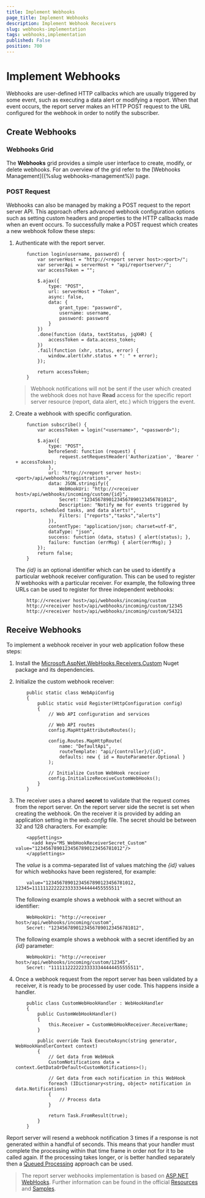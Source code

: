 ```yaml
---
title: Implement Webhooks
page_title: Implement Webhooks
description: Implement Webhook Receivers
slug: webhooks-implementation
tags: webhooks,implementation
published: False
position: 700
---
```


# Implement Webhooks

Webhooks are user-defined HTTP callbacks which are usually triggered by some event, such as executing a data alert or modifying a report. 
When that event occurs, the report server makes an HTTP POST request to the URL configured for the webhook in order to notify the subscriber.

## Create Webhooks

### Webhooks Grid
 
The **Webhooks** grid provides a simple user interface to create, modify, or delete webhooks. For an overview of the grid refer to the [Webhooks Management]({%slug webhooks-management%}) page.

### POST Request

Webhooks can also be managed by making a POST request to the report server API. This approach offers advanced webhook configuration options such as setting custom headers and properties 
to the HTTP callbacks made when an event occurs. To successfully make a POST request which creates a new webhook follow these steps:

1. Authenticate with the report server.
	```
		function login(username, password) {
			var serverHost = "http://<report server host>:<port>/";
			var serverApi = serverHost + "api/reportserver/";
			var accessToken = "";
		
			$.ajax({
				type: "POST",
				url: serverHost + "Token",
				async: false,
				data: {
					grant_type: "password",
					username: username,
					password: password
				}
			})
			.done(function (data, textStatus, jqXHR) {
				accessToken = data.access_token;
			})
			.fail(function (xhr, status, error) {
				window.alert(xhr.status + ": " + error);
			});
		
			return accessToken;
		}
	```
	>Webhook notifications will not be sent if the user which created the webhook does not have **Read** access for the specific report server resource (report, data alert, etc.) which triggers the event.
2. Create a webhook with specific configuration.
	```
		function subscribe() {
            var accessToken = login("<username>", "<password>");

            $.ajax({
                type: "POST",
                beforeSend: function (request) {
                    request.setRequestHeader('Authorization', 'Bearer ' + accessToken);
                },
                url: "http://<report server host>:<port>/api/webhooks/registrations",
                data: JSON.stringify({
                    WebHookUri: "http://<receiver host>/api/webhooks/incoming/custom/{id}",
                    Secret: "12345678901234567890123456781012",
                    Description: "Notify me for events triggered by reports, scheduled tasks, and data alerts!",
					Filters: ["reports","tasks","alerts"]
                }),
                contentType: "application/json; charset=utf-8",
                dataType: "json",
                success: function (data, status) { alert(status); },
                failure: function (errMsg) { alert(errMsg); }
            });
            return false;
        }
	```
	The *{id}* is an optional identifier which can be used to identify a particular webhook receiver configuration. This
	can be used to register *N* webhooks with a particular receiver. For example, the following three URLs can be used to
	register for three independent webhooks:
	```
		http://<receiver host>/api/webhooks/incoming/custom
		http://<receiver host>/api/webhooks/incoming/custom/12345
		http://<receiver host>/api/webhooks/incoming/custom/54321
	```
	
## Receive Webhooks

To implement a webhook receiver in your web application follow these steps:

1. Install the [Microsoft.AspNet.WebHooks.Receivers.Custom](https://www.nuget.org/packages?q=Microsoft.AspNet.WebHooks.Receivers.Custom) Nuget package and its dependencies.
2. Initialize the custom webhook receiver:
	```
		public static class WebApiConfig
		{
			public static void Register(HttpConfiguration config)
			{
				// Web API configuration and services

				// Web API routes
				config.MapHttpAttributeRoutes();

				config.Routes.MapHttpRoute(
					name: "DefaultApi",
					routeTemplate: "api/{controller}/{id}",
					defaults: new { id = RouteParameter.Optional }
				);

				// Initialize Custom WebHook receiver
				config.InitializeReceiveCustomWebHooks();
			}
		}
	```
3. The receiver uses a shared **secret** to validate that the request comes from the report server. On the report server side the secret is set when creating the webhook. 
On the receiver it is provided by adding an application setting in the *web.config* file. The secret should be between 32 and 128 characters. For example:

	```
		<appSettings>
		  <add key="MS_WebHookReceiverSecret_Custom" value="12345678901234567890123456781012"/>
		</appSettings>		
	```
	The *value* is a comma-separated list of values matching the *{id}* values for which webhooks have been registered, for example:
	```
		value="12345678901234567890123456781012, 12345=11111122222233333344444455555511"
	```
	The following example shows a webhook with a secret without an identifier:
	```
		WebHookUri: "http://<receiver host>/api/webhooks/incoming/custom",
		Secret: "12345678901234567890123456781012",
	```
	The following example shows a webhook with a secret identified by an *{id}* parameter:
	```
		WebHookUri: "http://<receiver host>/api/webhooks/incoming/custom/12345",
		Secret: "11111122222233333344444455555511",
	```
	
4. Once a webhook request from the report server has been validated by a receiver, it is ready to be processed by user code. This happens inside a handler.
	```
		public class CustomWebHookHandler : WebHookHandler
		{
			public CustomWebHookHandler()
			{
				this.Receiver = CustomWebHookReceiver.ReceiverName;
			}

			public override Task ExecuteAsync(string generator, WebHookHandlerContext context)
			{
				// Get data from WebHook
				CustomNotifications data = context.GetDataOrDefault<CustomNotifications>();

				// Get data from each notification in this WebHook
				foreach (IDictionary<string, object> notification in data.Notifications)
				{
					// Process data
				}

				return Task.FromResult(true);
			}
		}
	```

Report server will resend a webhook notification 3 times if a response is not generated within a handful of seconds. This means that your handler must complete the processing within that time frame in order not for it to be called again.
If the processing takes longer, or is better handled separately then a [Queued Processing](https://media.readthedocs.org/pdf/aspnetwebhooks/stable/aspnetwebhooks.pdf) approach can be used.
	
>The report server webhooks implementation is based on [ASP.NET WebHooks](https://github.com/aspnet/aspnetwebhooks). 
>Further information can be found in the official [Resources](https://github.com/aspnet/aspnetwebhooks#resources) and [Samples](https://github.com/aspnet/aspnetwebhooks#samples).